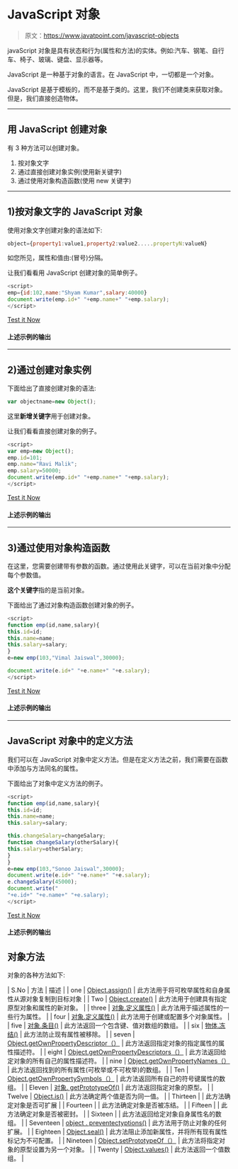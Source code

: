 # JavaScript 对象

> 原文：<https://www.javatpoint.com/javascript-objects>

javaScript 对象是具有状态和行为(属性和方法)的实体。例如:汽车、钢笔、自行车、椅子、玻璃、键盘、显示器等。

JavaScript 是一种基于对象的语言。在 JavaScript 中，一切都是一个对象。

JavaScript 是基于模板的，而不是基于类的。这里，我们不创建类来获取对象。但是，我们直接创造物体。

* * *

## 用 JavaScript 创建对象

有 3 种方法可以创建对象。

1.  按对象文字
2.  通过直接创建对象实例(使用新关键字)
3.  通过使用对象构造函数(使用 new 关键字)

* * *

## 1)按对象文字的 JavaScript 对象

使用对象文字创建对象的语法如下:

```js
object={property1:value1,property2:value2.....propertyN:valueN}

```

如您所见，属性和值由:(冒号)分隔。

让我们看看用 JavaScript 创建对象的简单例子。

```js
<script>
emp={id:102,name:"Shyam Kumar",salary:40000}
document.write(emp.id+" "+emp.name+" "+emp.salary);
</script>

```

[Test it Now](https://www.javatpoint.com/oprweb/test.jsp?filename=object1js)

#### 上述示例的输出

* * *

## 2)通过创建对象实例

下面给出了直接创建对象的语法:

```js
var objectname=new Object();

```

这里**新增关键字**用于创建对象。

让我们看看直接创建对象的例子。

```js
<script>
var emp=new Object();
emp.id=101;
emp.name="Ravi Malik";
emp.salary=50000;
document.write(emp.id+" "+emp.name+" "+emp.salary);
</script>

```

[Test it Now](https://www.javatpoint.com/oprweb/test.jsp?filename=object2js)

#### 上述示例的输出

* * *

## 3)通过使用对象构造函数

在这里，您需要创建带有参数的函数。通过使用此关键字，可以在当前对象中分配每个参数值。

**这个关键字**指的是当前对象。

下面给出了通过对象构造函数创建对象的例子。

```js
<script>
function emp(id,name,salary){
this.id=id;
this.name=name;
this.salary=salary;
}
e=new emp(103,"Vimal Jaiswal",30000);

document.write(e.id+" "+e.name+" "+e.salary);
</script>

```

[Test it Now](https://www.javatpoint.com/oprweb/test.jsp?filename=object3js)

#### 上述示例的输出

* * *

## JavaScript 对象中的定义方法

我们可以在 JavaScript 对象中定义方法。但是在定义方法之前，我们需要在函数中添加与方法同名的属性。

下面给出了对象中定义方法的例子。

```js
<script>
function emp(id,name,salary){
this.id=id;
this.name=name;
this.salary=salary;

this.changeSalary=changeSalary;
function changeSalary(otherSalary){
this.salary=otherSalary;
}
}
e=new emp(103,"Sonoo Jaiswal",30000);
document.write(e.id+" "+e.name+" "+e.salary);
e.changeSalary(45000);
document.write("
"+e.id+" "+e.name+" "+e.salary);
</script>

```

[Test it Now](https://www.javatpoint.com/oprweb/test.jsp?filename=object4js)

#### 上述示例的输出

## 对象方法

对象的各种方法如下:

| S.No | 方法 | 描述 |
| one | [Object.assign()](javascript-object-assign-method) | 此方法用于将可枚举属性和自身属性从源对象复制到目标对象 |
| Two | [Object.create()](javascript-object-create-method) | 此方法用于创建具有指定原型对象和属性的新对象。 |
| three | [对象.定义属性()](javascript-object-defineproperty-method) | 此方法用于描述属性的一些行为属性。 |
| four | [对象.定义属性()](javascript-object-defineproperties-method) | 此方法用于创建或配置多个对象属性。 |
| five | [对象.条目()](javascript-object-entries-method) | 此方法返回一个包含键、值对数组的数组。 |
| six | [物体.冻结()](javascript-object-freeze-method) | 此方法防止现有属性被移除。 |
| seven | [Object.getOwnPropertyDescriptor（）](javascript-object-getownpropertydescriptor-method) | 此方法返回指定对象的指定属性的属性描述符。 |
| eight | [Object.getOwnPropertyDescriptors（）](javascript-object-getownpropertydescriptors-method) | 此方法返回给定对象的所有自己的属性描述符。 |
| nine | [Object.getOwnPropertyNames（）](javascript-object-getownpropertynames-method) | 此方法返回找到的所有属性(可枚举或不可枚举)的数组。 |
| Ten | [Object.getOwnPropertySymbols（）](javascript-object-getownpropertysymbols-method) | 此方法返回所有自己的符号键属性的数组。 |
| Eleven | [对象. getPrototypeOf()](javascript-object-getprototypeof-method) | 此方法返回指定对象的原型。 |
| Twelve | [Object.is()](javascript-object-is-method) | 此方法确定两个值是否为同一值。 |
| Thirteen |  | 此方法确定对象是否可扩展 |
| Fourteen |  | 此方法确定对象是否被冻结。 |
| Fifteen |  | 此方法确定对象是否被密封。 |
| Sixteen |  | 此方法返回给定对象自身属性名的数组。 |
| Seventeen | [object . preventectyptions()](javascript-object-preventextensions-method) | 此方法用于防止对象的任何扩展。 |
| Eighteen | [Object.seal()](javascript-object-seal-method) | 此方法阻止添加新属性，并将所有现有属性标记为不可配置。 |
| Nineteen | [Object.setPrototypeOf（）](javascript-object-setprototypeof-method) | 此方法将指定对象的原型设置为另一个对象。 |
| Twenty | [Object.values()](javascript-object-values-method) | 此方法返回一个值数组。 |